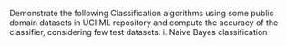 Demonstrate the following Classification algorithms using some public domain datasets in UCI ML repository and compute the accuracy of the classifier, considering few test datasets.
i. Naive Bayes classification
